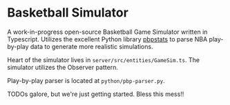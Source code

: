 # Basketball Simulator

A work-in-progress open-source Basketball Game Simulator written in Typescript. Utilizes the excellent Python library [pbpstats](https://github.com/dblackrun/pbpstats) to parse NBA play-by-play data to generate more realistic simulations.

Heart of the simulator lives in `server/src/entities/GameSim.ts`. The simulator utilizes the Observer pattern.

Play-by-play parser is located at `python/pbp-parser.py`.

TODOs galore, but we're just getting started. Bless this mess!!
